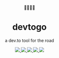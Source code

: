 <div align="center">
  👩🏽‍💻🎒
</div>

<h1 align="center">
  devtogo
</h1>

<p align="center">
    a dev.to tool for the road
</p>

<div align="center">
  <a href="https://github.com/softprops/devtogo/actions">
    <img src="https://github.com/softprops/devtogo/workflows/Main/badge.svg"/>
  </a>
  <a href="https://crates.io/crates/devtogo">
    <img src="http://meritbadge.herokuapp.com/devtogo"/>
  </a>
  <a href="http://docs.rs/devtogo">
    <img src="https://docs.rs/devtogo/badge.svg"/>
  </a>
  <a href="https://softprops.github.io/devtogo">
   <img src="https://img.shields.io/badge/docs-master-green.svg"/>
  </a>
  <a href="LICENSE">
    <img src="https://img.shields.io/badge/license-MIT-brightgreen.svg"/>
  </a>
</div>

<br />
